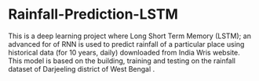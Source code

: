 # Rainfall-Prediction-LSTM
This is a deep learning project where Long Short Term Memory (LSTM); an advanced for of RNN is used to predict rainfall of a particular place using historical data (for 10 years, daily) downloaded from India Wris website. This model is based on the building, training and testing on the rainfall dataset of Darjeeling district of West Bengal .
